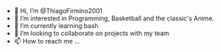 - 👋 Hi, I’m @ThiagoFirmino2001
- 👀 I’m interested in Programming, Basketball and the classic's Anime.
- 🌱 I’m currently learning bash
- 💞️ I’m looking to collaborate on projects with my team 
- 📫 How to reach me ...

<!---
ThiagoFirmino2001/ThiagoFirmino2001 is a ✨ special ✨ repository because its `README.md` (this file) appears on your GitHub profile.
You can click the Preview link to take a look at your changes.
--->
